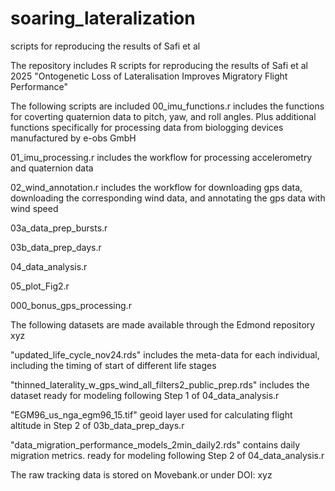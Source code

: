 # soaring_lateralization
scripts for reproducing the results of Safi et al 


The repository includes R scripts for reproducing the results of Safi et al 2025 "Ontogenetic Loss of Lateralisation Improves Migratory Flight Performance"

The following scripts are included
00_imu_functions.r includes the functions for coverting quaternion data to pitch, yaw, and roll angles. Plus additional functions specifically for processing data from biologging devices manufactured by e-obs GmbH

01_imu_processing.r includes the workflow for processing accelerometry and quaternion data

02_wind_annotation.r includes the workflow for downloading gps data, downloading the corresponding wind data, and annotating the gps data with wind speed

03a_data_prep_bursts.r

03b_data_prep_days.r

04_data_analysis.r

05_plot_Fig2.r

000_bonus_gps_processing.r 

The following datasets are made available through the Edmond repository xyz

"updated_life_cycle_nov24.rds" includes the meta-data for each individual, including the timing of start of different life stages

"thinned_laterality_w_gps_wind_all_filters2_public_prep.rds" includes the dataset ready for modeling following Step 1 of 04_data_analysis.r 

"EGM96_us_nga_egm96_15.tif" geoid layer used for calculating flight altitude in Step 2 of 03b_data_prep_days.r 

"data_migration_performance_models_2min_daily2.rds" contains daily migration metrics. ready for modeling following Step 2 of 04_data_analysis.r 

The raw tracking data is stored on Movebank.or under DOI: xyz
